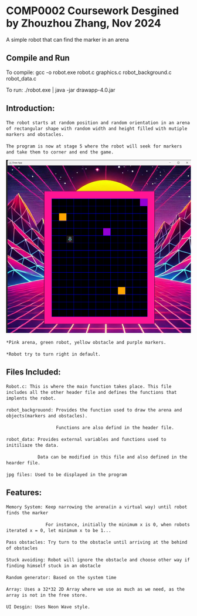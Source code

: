 # COMP0002 Coursework Desgined by Zhouzhou Zhang, Nov 2024
A simple robot that can find the marker in an arena

## Compile and Run
To compile: gcc -o robot.exe robot.c graphics.c robot_background.c robot_data.c

To run: ./robot.exe | java -jar drawapp-4.0.jar

## Introduction:

    The robot starts at random position and random orientation in an arena of rectangular shape with random width and height filled with mutiple markers and obstacles.

    The program is now at stage 5 where the robot will seek for markers and take them to corner and end the game.

![alt text](image.png)

    *Pink arena, green robot, yellow obstacle and purple markers.

    *Robot try to turn right in default.

## Files Included:

    Robot.c: This is where the main function takes place. This file includes all the other header file and defines the functions that implents the robot. 

    robot_backgrouond: Provides the function used to draw the arena and objects(markers and obstacles).
                        
                       Functions are also defind in the header file.

    robot_data: Provides external variables and functions used to initiliaze the data.

                Data can be modified in this file and also defined in the hearder file.

    jpg files: Used to be displayed in the program

## Features:

    Memory System: Keep narrowing the arena(in a virtual way) until robot finds the marker

                   For instance, initially the minimum x is 0, when robots iterated x = 0, let minimum x to be 1...

    Pass obstacles: Try turn to the obstacle until arriving at the behind of obstacles

    Stuck avoiding: Robot will ignore the obstacle and choose other way if finding himself stuck in an obstacle

    Random generator: Based on the system time

    Array: Uses a 32*32 2D Array where we use as much as we need, as the array is not in the free store.

    UI Desgin: Uses Neon Wave style.


